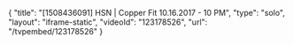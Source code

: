 {
    "title": "[1508436091] HSN | Copper Fit 10.16.2017 - 10 PM",
    "type": "solo",
    "layout": "iframe-static",
    "videoId": "123178526",
    "url": "\/tvpembed\/123178526"
}